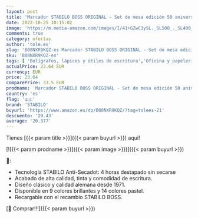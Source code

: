 ```yaml
---
layout: post
title: 'Marcador STABILO BOSS ORIGINAL - Set de mesa edición 50 aniversario con 23 colores  9 fluorescentes y 14 pastel '
date: 2022-10-25 10:15:02
image: 'https://m.media-amazon.com/images/I/41+GZwC1ySL._SL500_._SL400_.jpg'
comments: true
category: ofertas
author: 'tole.es'
slug: 'B08NXR9KQZ-es Marcador STABILO BOSS ORIGINAL - Set de mesa edición 50...'
sku: 'B08NXR9KQZ-es'
tags: [ 'Bolígrafos, lápices y útiles de escritura','Oficina y papelería','Rotuladores y subrayadores','Subrayadores','stabilo','🇪🇸', ]
actualPrice: 23.64 EUR
currency: EUR
price: 23.64
comparePrice: 33.5 EUR
prodname: 'Marcador STABILO BOSS ORIGINAL - Set de mesa edición 50 aniversario con 23 colores  9 fluorescentes y 14 pastel '
country: 'es'
flag: '🇪🇸'
brand: 'STABILO'
buyurl: 'https://www.amazon.es/dp/B08NXR9KQZ/?tag=tolees-21'
descuento: '29.43'
average: '20.377'
---
```


Tienes [{{< param title >}}]({{< param buyurl >}}) aqui!

[![{{< param prodname >}}]({{< param image >}})]({{< param buyurl >}})

🔎:

- Tecnología STABILO Anti-Secadot: 4 horas destapado sin secarse
- Acabado de alta calidad, tinta y comodidad de escritura.
- Diseño clásico y calidad alemana desde 1971.
- Disponible en 9 colores brillantes y 14 colores pastel.
- Recargable con el recambio STABILO BOSS.

[🛒 Comprar!!!]({{< param buyurl >}})
